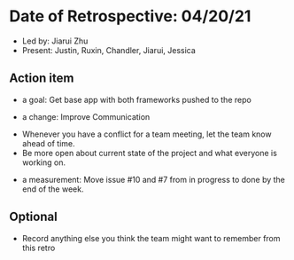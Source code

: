 # Date of Retrospective: 04/20/21

* Led by: Jiarui Zhu
* Present: Justin, Ruxin, Chandler, Jiarui, Jessica

## Action item

* a goal: Get base app with both frameworks pushed to the repo
          
* a change: Improve Communication 
- Whenever you have a conflict for a team meeting, let the team know ahead of time.
- Be more open about current state of the project and what everyone is working on.
                             
* a measurement: Move issue #10 and #7 from in progress to done by the end of the week.
 
## Optional

* Record anything else you think the team might want to remember from this retro
